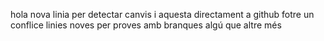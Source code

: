 hola
nova linia per detectar canvis
i aquesta directament a github
fotre un conflice
linies noves per proves amb branques
algú que altre més

